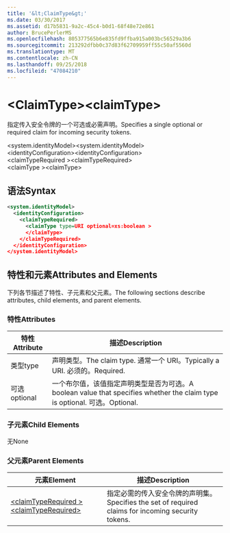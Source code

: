 ```yaml
---
title: '&lt;ClaimType&gt;'
ms.date: 03/30/2017
ms.assetid: d17b5831-9a2c-45c4-b0d1-68f48e72e861
author: BrucePerlerMS
ms.openlocfilehash: 805377565b6e835fd9ffba915a003bc56529a3b6
ms.sourcegitcommit: 213292dfbb0c37d83f62709959ff55c50af5560d
ms.translationtype: MT
ms.contentlocale: zh-CN
ms.lasthandoff: 09/25/2018
ms.locfileid: "47084210"
---
```

# <a name="ltclaimtypegt"></a><span data-ttu-id="24677-102">&lt;ClaimType&gt;</span><span class="sxs-lookup"><span data-stu-id="24677-102">&lt;claimType&gt;</span></span>
<span data-ttu-id="24677-103">指定传入安全令牌的一个可选或必需声明。</span><span class="sxs-lookup"><span data-stu-id="24677-103">Specifies a single optional or required claim for incoming security tokens.</span></span>  
  
 <span data-ttu-id="24677-104">\<system.identityModel></span><span class="sxs-lookup"><span data-stu-id="24677-104">\<system.identityModel></span></span>  
<span data-ttu-id="24677-105">\<identityConfiguration></span><span class="sxs-lookup"><span data-stu-id="24677-105">\<identityConfiguration></span></span>  
<span data-ttu-id="24677-106">\<claimTypeRequired ></span><span class="sxs-lookup"><span data-stu-id="24677-106">\<claimTypeRequired></span></span>  
<span data-ttu-id="24677-107">\<claimType ></span><span class="sxs-lookup"><span data-stu-id="24677-107">\<claimType></span></span>  
  
## <a name="syntax"></a><span data-ttu-id="24677-108">语法</span><span class="sxs-lookup"><span data-stu-id="24677-108">Syntax</span></span>  
  
```xml  
<system.identityModel>  
  <identityConfiguration>  
    <claimTypeRequired>  
      <claimType type=URI optional=xs:boolean >  
      </claimType>  
    </claimTypeRequired>  
  </identityConfiguration>  
</system.identityModel>  
```  
  
## <a name="attributes-and-elements"></a><span data-ttu-id="24677-109">特性和元素</span><span class="sxs-lookup"><span data-stu-id="24677-109">Attributes and Elements</span></span>  
 <span data-ttu-id="24677-110">下列各节描述了特性、子元素和父元素。</span><span class="sxs-lookup"><span data-stu-id="24677-110">The following sections describe attributes, child elements, and parent elements.</span></span>  
  
### <a name="attributes"></a><span data-ttu-id="24677-111">特性</span><span class="sxs-lookup"><span data-stu-id="24677-111">Attributes</span></span>  
  
|<span data-ttu-id="24677-112">特性</span><span class="sxs-lookup"><span data-stu-id="24677-112">Attribute</span></span>|<span data-ttu-id="24677-113">描述</span><span class="sxs-lookup"><span data-stu-id="24677-113">Description</span></span>|  
|---------------|-----------------|  
|<span data-ttu-id="24677-114">类型</span><span class="sxs-lookup"><span data-stu-id="24677-114">type</span></span>|<span data-ttu-id="24677-115">声明类型。</span><span class="sxs-lookup"><span data-stu-id="24677-115">The claim type.</span></span> <span data-ttu-id="24677-116">通常一个 URI。</span><span class="sxs-lookup"><span data-stu-id="24677-116">Typically a URI.</span></span> <span data-ttu-id="24677-117">必须的。</span><span class="sxs-lookup"><span data-stu-id="24677-117">Required.</span></span>|  
|<span data-ttu-id="24677-118">可选</span><span class="sxs-lookup"><span data-stu-id="24677-118">optional</span></span>|<span data-ttu-id="24677-119">一个布尔值，该值指定声明类型是否为可选。</span><span class="sxs-lookup"><span data-stu-id="24677-119">A boolean value that specifies whether the claim type is optional.</span></span> <span data-ttu-id="24677-120">可选。</span><span class="sxs-lookup"><span data-stu-id="24677-120">Optional.</span></span>|  
  
### <a name="child-elements"></a><span data-ttu-id="24677-121">子元素</span><span class="sxs-lookup"><span data-stu-id="24677-121">Child Elements</span></span>  
 <span data-ttu-id="24677-122">无</span><span class="sxs-lookup"><span data-stu-id="24677-122">None</span></span>  
  
### <a name="parent-elements"></a><span data-ttu-id="24677-123">父元素</span><span class="sxs-lookup"><span data-stu-id="24677-123">Parent Elements</span></span>  
  
|<span data-ttu-id="24677-124">元素</span><span class="sxs-lookup"><span data-stu-id="24677-124">Element</span></span>|<span data-ttu-id="24677-125">描述</span><span class="sxs-lookup"><span data-stu-id="24677-125">Description</span></span>|  
|-------------|-----------------|  
|[<span data-ttu-id="24677-126">\<claimTypeRequired ></span><span class="sxs-lookup"><span data-stu-id="24677-126">\<claimTypeRequired></span></span>](../../../../../docs/framework/configure-apps/file-schema/windows-identity-foundation/claimtyperequired.md)|<span data-ttu-id="24677-127">指定必需的传入安全令牌的声明集。</span><span class="sxs-lookup"><span data-stu-id="24677-127">Specifies the set of required claims for incoming security tokens.</span></span>|
